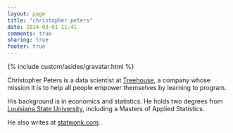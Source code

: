 ```yaml
---
layout: page
title: "christopher peters"
date: 2014-03-01 11:41
comments: true
sharing: true
footer: true
---
```

{% include custom/asides/gravatar.html %}


Christopher Peters is a data scientist at [Treehouse](http://teamtreehouse.com), a company whose mission it is to help all people empower themselves by learning to program.

His background is in economics and statistics.  He holds two degrees from [Louisiana State University](http://lsu.edu), including a Masters of Applied Statistics.

He also writes at [statwonk.com](http:/statwonk.com).
